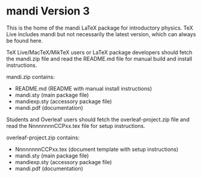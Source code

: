 # mandi Version 3

This is  the home of the  mandi  LaTeX package  for introductory physics. 
TeX Live includes mandi but not necessarily the latest version, which can 
always be found here.

TeX Live/MacTeX/MikTeX users or LaTeX package developers should fetch the 
mandi.zip file and read the  README.md  file for manual build and install
instructions.

mandi.zip contains:
 
  - README.md    (README with manual install instructions)
  - mandi.sty    (main package file)
  - mandiexp.sty (accessory package file)
  - mandi.pdf    (documentation)
  
Students and Overleaf  users should fetch the  overleaf-project.zip  file
and read the NnnnnnnnCCPxx.tex file for setup instructions.

overleaf-project.zip contains:
 
  - NnnnnnnnCCPxx.tex (document template with setup instructions)
  - mandi.sty         (main package file)
  - mandiexp.sty      (accessory package file)
  - mandi.pdf         (documentation)

